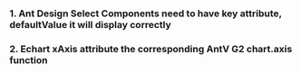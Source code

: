 ### 1. Ant Design Select Components need to have key attribute, defaultValue it will display correctly
### 2. Echart xAxis attribute the corresponding AntV G2 chart.axis function